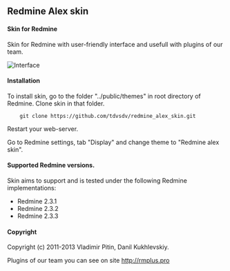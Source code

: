 ## Redmine Alex skin

#### Skin for Redmine

Skin for Redmine with user-friendly interface and usefull with plugins of our team.

![Interface](https://github.com/tdvsdv/redmine_alex_skin/raw/master/screenshots/interface.png "Interface")

#### Installation
To install skin, go to the folder "../public/themes" in root directory of Redmine.
Clone skin in that folder.

		git clone https://github.com/tdvsdv/redmine_alex_skin.git

Restart your web-server.

Go to Redmine settings, tab "Display" and change theme to "Redmine alex skin".

#### Supported Redmine versions.

Skin aims to support and is tested under the following Redmine implementations:
* Redmine 2.3.1
* Redmine 2.3.2
* Redmine 2.3.3

#### Copyright
Copyright (c) 2011-2013 Vladimir Pitin, Danil Kukhlevskiy.

Plugins of our team you can see on site http://rmplus.pro
